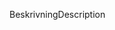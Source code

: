 <span data-ttu-id="6e92d-101">Beskrivning</span><span class="sxs-lookup"><span data-stu-id="6e92d-101">Description</span></span>

